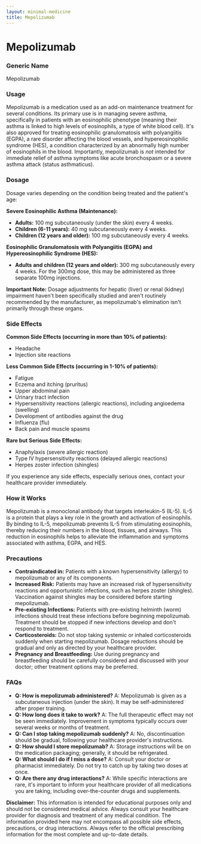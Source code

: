 ```yaml
---
layout: minimal-medicine
title: Mepolizumab
---
```


# Mepolizumab
### Generic Name
Mepolizumab

### Usage
Mepolizumab is a medication used as an add-on maintenance treatment for several conditions. Its primary use is in managing severe asthma, specifically in patients with an eosinophilic phenotype (meaning their asthma is linked to high levels of eosinophils, a type of white blood cell).  It's also approved for treating eosinophilic granulomatosis with polyangiitis (EGPA), a rare disorder affecting the blood vessels, and hypereosinophilic syndrome (HES), a condition characterized by an abnormally high number of eosinophils in the blood.  Importantly, mepolizumab is *not* intended for immediate relief of asthma symptoms like acute bronchospasm or a severe asthma attack (status asthmaticus).

### Dosage

Dosage varies depending on the condition being treated and the patient's age:

**Severe Eosinophilic Asthma (Maintenance):**

* **Adults:** 100 mg subcutaneously (under the skin) every 4 weeks.
* **Children (6-11 years):** 40 mg subcutaneously every 4 weeks.
* **Children (12 years and older):** 100 mg subcutaneously every 4 weeks.


**Eosinophilic Granulomatosis with Polyangiitis (EGPA) and Hypereosinophilic Syndrome (HES):**

* **Adults and children (12 years and older):** 300 mg subcutaneously every 4 weeks.  For the 300mg dose, this may be administered as three separate 100mg injections.

**Important Note:**  Dosage adjustments for hepatic (liver) or renal (kidney) impairment haven't been specifically studied and aren't routinely recommended by the manufacturer, as mepolizumab's elimination isn't primarily through these organs.


### Side Effects

**Common Side Effects (occurring in more than 10% of patients):**

* Headache
* Injection site reactions


**Less Common Side Effects (occurring in 1-10% of patients):**

* Fatigue
* Eczema and itching (pruritus)
* Upper abdominal pain
* Urinary tract infection
* Hypersensitivity reactions (allergic reactions), including angioedema (swelling)
* Development of antibodies against the drug
* Influenza (flu)
* Back pain and muscle spasms


**Rare but Serious Side Effects:**

* Anaphylaxis (severe allergic reaction)
* Type IV hypersensitivity reactions (delayed allergic reactions)
* Herpes zoster infection (shingles)


If you experience any side effects, especially serious ones, contact your healthcare provider immediately.


### How it Works

Mepolizumab is a monoclonal antibody that targets interleukin-5 (IL-5).  IL-5 is a protein that plays a key role in the growth and activation of eosinophils. By binding to IL-5, mepolizumab prevents IL-5 from stimulating eosinophils, thereby reducing their numbers in the blood, tissues, and airways. This reduction in eosinophils helps to alleviate the inflammation and symptoms associated with asthma, EGPA, and HES.


### Precautions

* **Contraindicated in:** Patients with a known hypersensitivity (allergy) to mepolizumab or any of its components.
* **Increased Risk:**  Patients may have an increased risk of hypersensitivity reactions and opportunistic infections, such as herpes zoster (shingles). Vaccination against shingles may be considered before starting mepolizumab.
* **Pre-existing Infections:** Patients with pre-existing helminth (worm) infections should treat these infections before beginning mepolizumab. Treatment should be stopped if new infections develop and don't respond to treatment.
* **Corticosteroids:**  Do not stop taking systemic or inhaled corticosteroids suddenly when starting mepolizumab.  Dosage reductions should be gradual and only as directed by your healthcare provider.
* **Pregnancy and Breastfeeding:** Use during pregnancy and breastfeeding should be carefully considered and discussed with your doctor; other treatment options may be preferred.


### FAQs

* **Q: How is mepolizumab administered?**  A: Mepolizumab is given as a subcutaneous injection (under the skin).  It may be self-administered after proper training.
* **Q: How long does it take to work?** A:  The full therapeutic effect may not be seen immediately.  Improvement in symptoms typically occurs over several weeks or months of treatment.
* **Q: Can I stop taking mepolizumab suddenly?** A:  No, discontinuation should be gradual, following your healthcare provider's instructions.
* **Q: How should I store mepolizumab?** A:  Storage instructions will be on the medication packaging; generally, it should be refrigerated.
* **Q:  What should I do if I miss a dose?** A: Consult your doctor or pharmacist immediately.  Do not try to catch up by taking two doses at once.
* **Q:  Are there any drug interactions?** A:  While specific interactions are rare, it's important to inform your healthcare provider of all medications you are taking, including over-the-counter drugs and supplements.

**Disclaimer:** This information is intended for educational purposes only and should not be considered medical advice. Always consult your healthcare provider for diagnosis and treatment of any medical condition.  The information provided here may not encompass all possible side effects, precautions, or drug interactions.  Always refer to the official prescribing information for the most complete and up-to-date details.
